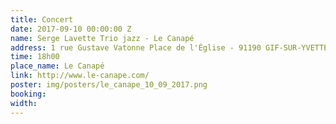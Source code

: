 ```yaml
---
title: Concert
date: 2017-09-10 00:00:00 Z
name: Serge Lavette Trio jazz - Le Canapé
address: 1 rue Gustave Vatonne Place de l'Église - 91190 GIF-SUR-YVETTE
time: 18h00
place_name: Le Canapé
link: http://www.le-canape.com/
poster: img/posters/le_canape_10_09_2017.png
booking: 
width: 
---
```


